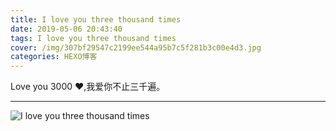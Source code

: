 ```yaml
---
title: I love you three thousand times
date: 2019-05-06 20:43:40
tags: I love you three thousand times
cover: /img/307bf29547c2199ee544a95b7c5f281b3c00e4d3.jpg
categories: HEXO博客
---
```




Love you 3000 ❤️,我爱你不止三千遍。

---
![I love you three thousand times](/img/ts.jpg)
